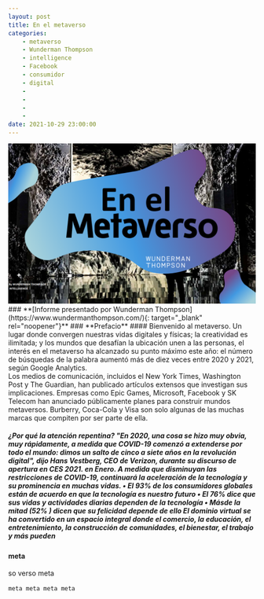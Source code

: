 ```yaml
---
layout: post
title: En el metaverso
categories:
    - metaverso
    - Wunderman Thompson 
    - intelligence 
    - Facebook 
    - consumidor
    - digital
    - 
    -
    -
    -
date: 2021-10-29 23:00:00
---
```


<img src="\images\fulls\07.png" class="fit image">
### **[Informe presentado por Wunderman Thompson](https://www.wundermanthompson.com/){: target="_blank" rel="noopener"}**
### **Prefacio**    
#### Bienvenido al metaverso. Un lugar donde convergen nuestras vidas digitales y físicas; la creatividad es ilimitada; y los mundos que desafían la ubicación unen a las personas, el interés en el metaverso ha alcanzado su punto máximo este año: el número de búsquedas de la palabra aumentó más de diez veces entre 2020 y 2021, según Google Analytics.<br> Los medios de comunicación, incluidos el New York Times, Washington Post y The Guardian, han publicado artículos extensos que investigan sus implicaciones. Empresas como Epic Games, Microsoft, Facebook y SK Telecom han anunciado públicamente planes para construir mundos metaversos. Burberry, Coca-Cola y Visa son solo algunas de las muchas marcas que compiten por ser parte de ella.<br>


##### ¿Por qué la atención repentina? "En 2020, una cosa se hizo muy obvia, muy rápidamente, a medida que COVID-19 comenzó a extenderse por todo el mundo: dimos un salto de cinco a siete años en la revolución digital", dijo Hans Vestberg, CEO de Verizon, durante su discurso de apertura en CES 2021. en Enero. A medida que disminuyan las restricciones de COVID-19,  continuará la aceleración de la tecnología y su prominencia en muchas vidas. • El 93% de los consumidores globales están de acuerdo en que la tecnología es nuestro futuro • El 76% dice que sus vidas y actividades diarias dependen de la tecnología • Másde la mitad (52% ) dicen que su felicidad depende de ello El dominio virtual se ha convertido en un espacio integral donde el comercio, la educación, el entretenimiento, la construcción de comunidades, el bienestar, el trabajo y más pueden


#### **meta**
so verso
meta

~~~
meta meta meta meta
~~~